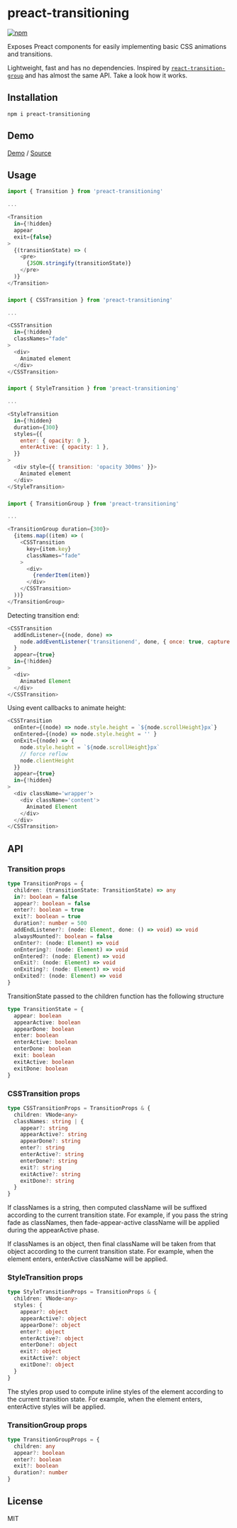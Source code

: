 # preact-transitioning

[![npm](https://img.shields.io/npm/v/preact-transitioning.svg)](https://www.npmjs.com/package/preact-transitioning)

Exposes Preact components for easily implementing basic CSS animations and transitions.

Lightweight, fast and has no dependencies. Inspired by [`react-transition-group`](https://reactcommunity.org/react-transition-group/) and has almost the same API. Take a look how it works.

## Installation
  
```
npm i preact-transitioning
```

## Demo

[Demo](https://fakundo.github.io/preact-transitioning/)
/
[Source](https://github.com/fakundo/preact-transitioning/tree/master/examples)

## Usage

```js
import { Transition } from 'preact-transitioning'

...

<Transition
  in={!hidden}
  appear
  exit={false}
>
  {(transitionState) => (
    <pre>
      {JSON.stringify(transitionState)}
    </pre>
  )}
</Transition>
```
###
```js
import { CSSTransition } from 'preact-transitioning'

...

<CSSTransition
  in={!hidden}
  classNames="fade"
>
  <div>
    Animated element
  </div>
</CSSTransition>
```
###
```js
import { StyleTransition } from 'preact-transitioning'

...

<StyleTransition
  in={!hidden}
  duration={300}
  styles={{
    enter: { opacity: 0 },
    enterActive: { opacity: 1 },
  }}
>
  <div style={{ transition: 'opacity 300ms' }}>
    Animated element
  </div>
</StyleTransition>
```
###
```js
import { TransitionGroup } from 'preact-transitioning'

...

<TransitionGroup duration={300}>
  {items.map((item) => (
    <CSSTransition
      key={item.key}
      classNames="fade"
    >
      <div>
        {renderItem(item)}
      </div>
    </CSSTransition>
  ))}
</TransitionGroup>
```

Detecting transition end:

```js
<CSSTransition
  addEndListener={(node, done) =>
    node.addEventListener('transitionend', done, { once: true, capture: false })
  }
  appear={true}
  in={!hidden}
>
  <div>
    Animated Element
  </div>
</CSSTransition>
```

Using event callbacks to animate height:

```js
<CSSTransition
  onEnter={(node) => node.style.height = `${node.scrollHeight}px`}
  onEntered={(node) => node.style.height = '' }
  onExit={(node) => {
    node.style.height = `${node.scrollHeight}px`
    // force reflow
    node.clientHeight
  }}
  appear={true}
  in={!hidden}
>
  <div className='wrapper'>
    <div className='content'>
      Animated Element
    </div>
  </div>
</CSSTransition>
```

## API

### Transition props

```ts
type TransitionProps = {
  children: (transitionState: TransitionState) => any
  in?: boolean = false
  appear?: boolean = false
  enter?: boolean = true
  exit?: boolean = true
  duration?: number = 500
  addEndListener?: (node: Element, done: () => void) => void
  alwaysMounted?: boolean = false
  onEnter?: (node: Element) => void
  onEntering?: (node: Element) => void
  onEntered?: (node: Element) => void
  onExit?: (node: Element) => void
  onExiting?: (node: Element) => void
  onExited?: (node: Element) => void
}
```

TransitionState passed to the children function has the following structure

```ts
type TransitionState = {
  appear: boolean
  appearActive: boolean
  appearDone: boolean
  enter: boolean
  enterActive: boolean
  enterDone: boolean
  exit: boolean
  exitActive: boolean
  exitDone: boolean
}
```

### CSSTransition props

```ts
type CSSTransitionProps = TransitionProps & {
  children: VNode<any>
  classNames: string | {
    appear?: string
    appearActive?: string
    appearDone?: string
    enter?: string
    enterActive?: string
    enterDone?: string
    exit?: string
    exitActive?: string
    exitDone?: string
  }
}
```

If classNames is a string, then computed className will be suffixed according to the current transition state. For example, if you pass the string fade as classNames, then fade-appear-active className will be applied during the appearActive phase.

If classNames is an object, then final className will be taken from that object according to the current transition state. For example, when the element enters, enterActive className will be applied.

### StyleTransition props

```ts
type StyleTransitionProps = TransitionProps & {
  children: VNode<any>
  styles: {
    appear?: object
    appearActive?: object
    appearDone?: object
    enter?: object
    enterActive?: object
    enterDone?: object
    exit?: object
    exitActive?: object
    exitDone?: object
  }
}
```

The styles prop used to compute inline styles of the element according to the current transition state. For example, when the element enters, enterActive styles will be applied.

### TransitionGroup props

```ts
type TransitionGroupProps = {
  children: any
  appear?: boolean
  enter?: boolean
  exit?: boolean
  duration?: number
}
```

## License

MIT
